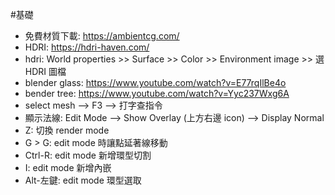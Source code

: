 #基礎 

- 免費材質下載: https://ambientcg.com/
- HDRI: https://hdri-haven.com/
- hdri: World properties >> Surface >> Color >> Environment image >> 選 HDRI 圖檔
- blender glass: https://www.youtube.com/watch?v=E77rqIlBe4o
- bender tree: https://www.youtube.com/watch?v=Yyc237Wxg6A
- select mesh --> F3 --> 打字查指令
- 顯示法線: Edit Mode --> Show Overlay (上方右邊 icon) --> Display Normal
- Z: 切換 render mode
- G > G: edit mode 時讓點延著線移動
- Ctrl-R: edit mode 新增環型切割
- I: edit mode 新增內嵌
- Alt-左鍵: edit mode 環型選取